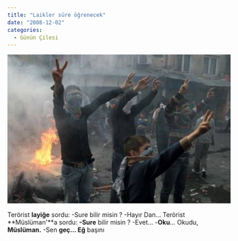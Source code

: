 ```yaml
---
title: "Laikler süre öğrenecek"
date: "2008-12-02"
categories: 
  - Günün Çilesi
---
```


[![teror.jpg](../uploads/2008/12/teror.jpg)](../uploads/2008/12/teror.jpg "teror.jpg")

Terörist **layiğe** sordu: -Sure bilir misin ? -Hayır Dan… Terörist **Müslüman'**a sordu: **\-Sure** bilir misin ? -Evet… -**Oku**… Okudu, **Müslüman.** \-Sen **geç… Eğ** başını
